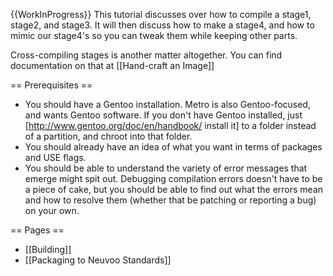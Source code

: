{{WorkInProgress}}
This tutorial discusses over how to compile a stage1, stage2, and stage3. It will then discuss how to make a stage4, and how to mimic our stage4's so you can tweak them 
while keeping other parts.

Cross-compiling stages is another matter altogether. You can find documentation on that at [[Hand-craft an Image]]

== Prerequisites ==
* You should have a Gentoo installation. Metro is also Gentoo-focused, and wants Gentoo software. If you don't have Gentoo installed, just 
[http://www.gentoo.org/doc/en/handbook/ install it] to a folder instead of a partition, and chroot into that folder.
* You should already have an idea of what you want in terms of packages and USE flags.
* You should be able to understand the variety of error messages that emerge might spit out. Debugging compilation errors doesn't have to be a piece of cake, but you 
should be able to find out what the errors mean and how to resolve them (whether that be patching or reporting a bug) on your own.

== Pages ==
* [[Building]]
* [[Packaging to Neuvoo Standards]]
